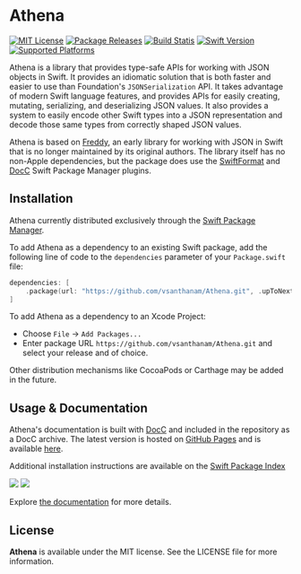 # Athena

[![MIT License](https://img.shields.io/github/license/vsanthanam/Athena)](https://github.com/vsanthanam/Athena/blob/main/LICENSE)
[![Package Releases](https://img.shields.io/github/v/release/vsanthanam/Athena)](https://github.com/vsanthanam/Athena/releases)
[![Build Statis](https://img.shields.io/github/actions/workflow/status/vsanthanam/Athena/spm-build-test.yml)](https://github.com/vsanthanam/Athena/actions)
[![Swift Version](https://img.shields.io/badge/swift-5.8-critical)](https://swift.org)
[![Supported Platforms](https://img.shields.io/badge/platform-iOS%2012-lightgrey)](https://developer.apple.com)

Athena is a library that provides type-safe APIs for working with JSON objects in Swift. It provides an idiomatic solution that is both faster and easier to use than Foundation's `JSONSerialization` API. It takes advantage of modern Swift language features, and provides APIs for easily creating, mutating, serializing, and deserializing JSON values. It also provides a system to easily encode other Swift types into a JSON representation and decode those same types from correctly shaped JSON values.

Athena is based on [Freddy](https://github.com/bignerdranch/Freddy), an early library for working with JSON in Swift that is no longer maintained by its original authors. The library itself has no non-Apple dependencies, but the package does use the [SwiftFormat](https://github.com/nicklockwood/SwiftFormat) and [DocC](https://github.com/apple/swift-docc-plugin) Swift Package Manager plugins.

## Installation

Athena currently distributed exclusively through the [Swift Package Manager](https://www.swift.org/package-manager/). 

To add Athena as a dependency to an existing Swift package, add the following line of code to the `dependencies` parameter of your `Package.swift` file:

```swift
dependencies: [
    .package(url: "https://github.com/vsanthanam/Athena.git", .upToNextMajor(from: "0.0.0"))
]
```

To add Athena as a dependency to an Xcode Project: 

- Choose `File` → `Add Packages...`
- Enter package URL `https://github.com/vsanthanam/Athena.git` and select your release and of choice.

Other distribution mechanisms like CocoaPods or Carthage may be added in the future.

## Usage & Documentation

Athena's documentation is built with [DocC](https://developer.apple.com/documentation/docc) and included in the repository as a DocC archive. The latest version is hosted on [GitHub Pages](https://pages.github.com) and is available [here](https://vsanthanam.github.io/Athena/docs/documentation/athena).

Additional installation instructions are available on the [Swift Package Index](https://swiftpackageindex.com/vsanthanam/Athena)

[![](https://img.shields.io/endpoint?url=https%3A%2F%2Fswiftpackageindex.com%2Fapi%2Fpackages%2Fvsanthanam%2FAthena%2Fbadge%3Ftype%3Dswift-versions)](https://swiftpackageindex.com/vsanthanam/Athena)
[![](https://img.shields.io/endpoint?url=https%3A%2F%2Fswiftpackageindex.com%2Fapi%2Fpackages%2Fvsanthanam%2FAthena%2Fbadge%3Ftype%3Dplatforms)](https://swiftpackageindex.com/vsanthanam/Athena)

Explore [the documentation](https://vsanthanam.github.io/Athena/docs/documentation/athena) for more details.

## License

**Athena** is available under the MIT license. See the LICENSE file for more information.
